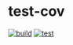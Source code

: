 # test-cov

[![build](https://github.com/mdvandamme/test-cov/actions/workflows/ci.yml/badge.svg)](https://github.com/mdvandamme/test-cov/actions/workflows/ci.yml)
[![test](https://github.com/mdvandamme/test-cov/actions/workflows/test.yml/badge.svg)](https://github.com/mdvandamme/test-cov/actions/workflows/test.yml)







